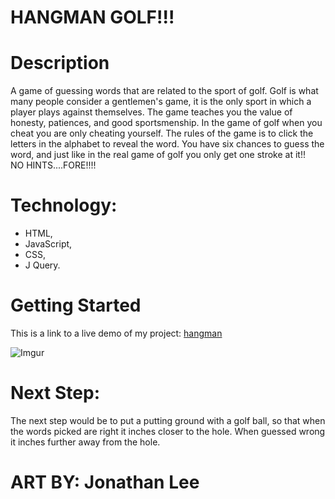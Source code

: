  

 # HANGMAN GOLF!!!
# Description
A game of guessing words that are related to the sport of golf.  Golf is what many people consider a gentlemen's game,  it is the only sport in which a player plays against themselves.  The game teaches you the value of honesty, patiences, and good sportsmenship.  In the game of golf when you cheat you are only cheating yourself.  The rules of the game is to click the letters in the alphabet to reveal the word. You have six chances to guess the word, and just like in the real game of golf you only get one stroke at it!!  
                      NO HINTS....FORE!!!!


# Technology:

- HTML, 
- JavaScript,
- CSS,
- J Query.

# Getting Started
This is a link to a live demo of my project: [hangman](https://jonneeboy.github.io/hangman/)

![Imgur](http://i.imgur.com/Ty9PVKS.png)

# Next Step:

The next step would be to put a putting ground with a golf ball, so that when the words picked are right it inches closer to the hole.  When guessed wrong it inches further away from the hole.



# ART BY: Jonathan Lee
